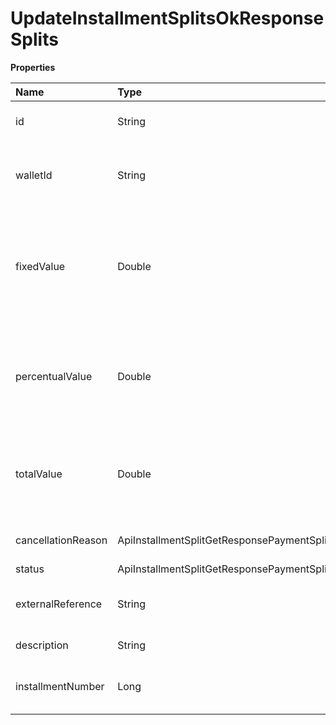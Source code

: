# UpdateInstallmentSplitsOkResponseSplits

**Properties**

| Name               | Type                                                         | Required | Description                                                               |
| :----------------- | :----------------------------------------------------------- | :------- | :------------------------------------------------------------------------ |
| id                 | String                                                       | ❌       | Unique split identifier in Asaas                                          |
| walletId           | String                                                       | ❌       | Asaas wallet identifier that will be transferred                          |
| fixedValue         | Double                                                       | ❌       | Fixed amount to be transferred to the account when the charge is received |
| percentualValue    | Double                                                       | ❌       | Percentage of the net value of the charge to be transferred when received |
| totalValue         | Double                                                       | ❌       | Amount that will be split relative to the total amount that will be paid  |
| cancellationReason | ApiInstallmentSplitGetResponsePaymentSplitCancellationReason | ❌       | Reason for canceling the split                                            |
| status             | ApiInstallmentSplitGetResponsePaymentSplitStatus             | ❌       | Split status                                                              |
| externalReference  | String                                                       | ❌       | Unique identifier of split in your system                                 |
| description        | String                                                       | ❌       | Split description                                                         |
| installmentNumber  | Long                                                         | ❌       | Installment to which the split is linked                                  |

<!-- This file was generated by liblab | https://liblab.com/ -->
